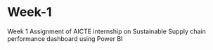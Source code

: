 # Week-1
Week 1 Assignment of AICTE internship on Sustainable Supply chain performance dashboard using Power BI

